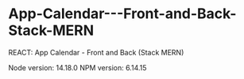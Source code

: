 # App-Calendar---Front-and-Back-Stack-MERN
REACT: App Calendar - Front and Back (Stack MERN)

Node version: 14.18.0
NPM version: 6.14.15
